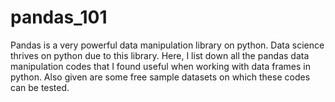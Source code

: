# pandas_101
Pandas is a very powerful data manipulation library on python. Data science thrives on python due to this library. Here, I list down all the pandas data manipulation codes that I found useful when working with data frames in python. Also given are some free sample datasets on which these codes can be tested. 

